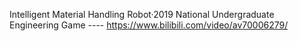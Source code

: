 Intelligent Material Handling Robot·2019 National Undergraduate Engineering Game ---- https://www.bilibili.com/video/av70006279/

